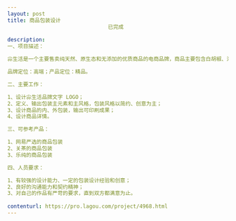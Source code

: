 ```yaml
---                
layout: post       
title: 商品包装设计
                                已完成
           
description: 
一、项目描述：

尛生活是一个主要售卖纯天然、原生态和无添加的优质商品的电商品牌，商品主要包含白胡椒、海产品、椰子油、绿茶和蜂蜜等海南特产。

品牌定位：高端；产品定位：精品。

二、主要工作：

1、设计尛生活品牌文字 LOGO；
2、定义、输出包装主元素和主风格，包装风格以简约、创意为主；
3、设计商品的内、外包装，输出可印刷成果；
4、设计商品详情。

三、可参考产品：

1、网易严选的商品包装
2、关茶的商品包装
3、乐纯的商品包装

四、人员要求：

1、有较强的设计能力、一定的包装设计经验和创意；
2、良好的沟通能力和契约精神；
3、对自己的作品有严苛的要求，直到双方都满意为止。
     
contenturl: https://pro.lagou.com/project/4968.html      
---                 
```


